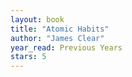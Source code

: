 ```yaml
---
layout: book
title: "Atomic Habits"
author: "James Clear"
year_read: Previous Years
stars: 5
---
```


